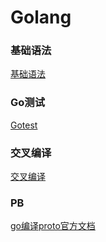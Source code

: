 # Golang

### 基础语法
[基础语法](Base.md)

### Go测试
[Gotest](gotest.md)

### 交叉编译
[交叉编译](cross-compilation.md)

### PB
[go编译proto官方文档](https://developers.google.com/protocol-buffers/docs/gotutorial)